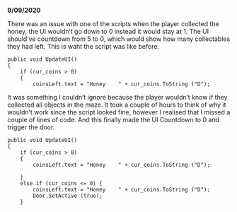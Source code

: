 

**9/09/2020**

There was an issue with one of the scripts when the player collected the honey, the UI wouldn’t go down to 0 instead it would stay at 1. The UI should’ve countdown from 5 to 0, which would show how many collectables they had left. This is waht the script was like before.

    public void UpdateUI() 
    {
        if (cur_coins > 0)
        {
            coinsLeft.text = "Honey    " + cur_coins.ToString ("D");
            
            
It was something I couldn’t ignore because the player wouldn’t know if they collected all  objects in the maze.
It took a couple of hours to think of why it wouldn’t work since the script looked fine, however I realised that I missed a couple of lines of code.  And this finally made the UI Countdown to 0 and trigger the door. 

  
    public void UpdateUI() 
    {
        if (cur_coins > 0)
        {
            coinsLeft.text = "Honey    " + cur_coins.ToString ("D");

        }
        else if (cur_coins <= 0) {
            coinsLeft.text = "Honey    " + cur_coins.ToString ("D");
            Door.SetActive (true);
        }

    




